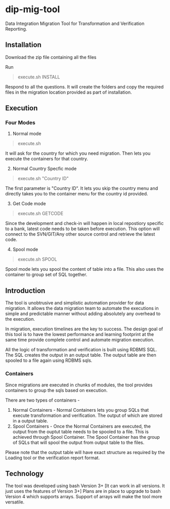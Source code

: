 # dip-mig-tool
Data Integration Migration Tool for Transformation and Verification Reporting.

## Installation
Download the zip file containing all the files

Run 
>execute.sh INSTALL

Respond to all the questions. It will create the folders and copy the required files in the migration location provided as part of installation.


## Execution

### Four Modes

1) Normal mode

>execute.sh

It will ask for the country for which you need migration. Then lets you execute the containers for that country.

2) Normal Country Specfic mode

>execute.sh "Country ID"

The first parameter is "Country ID". It lets you skip the country menu and directly takes you to the container menu for the country id provided.
  
3) Get Code mode
 
>execute.sh GETCODE
 
Since the development and check-in will happen in local repostiory specific to a bank, latest code needs to be taken before execution. This option will connect to the SVN/GIT/Any other source control and retrieve the latest code.

4) Spool mode

>execute.sh SPOOL

Spool mode lets you spool the content of table into a file. This also uses the container to group set of SQL together.



## Introduction
The tool is unobtrusive and simplistic automation provider for data migration. It allows the data migration team to automate the executions in simple and predictable manner without adding absolutely any overhead to the execution.

In migration, execution timelines are the key to success. The design goal of this tool is to have the lowest performance and learning footprint at the same time provide complete control and automate migration execution.

All the logic of transformation and verification is built using RDBMS SQL. The SQL creates the output in an output table.
The output table are then spooled to a file again using RDBMS sqls.

### Containers
Since migrations are executed in chunks of modules, the tool provides containers to group the sqls based on execution.

There are two types of containers - 
1) Normal Containers - Normal Containers lets you group SQLs that execute transformation and verification. The output of which are stored in a output table.
2) Spool Containers - Once the Normal Containers are executed, the output from the ouptut table needs to be spooled to a file. This is achieved through Spool Container. The Spool Container has the group of SQLs that will spool the output from output table to the files.

Please note that the output table will have exact structure as required by the Loading tool or the verification report format.

## Technology
The tool was developed using bash Version 3+ [It can work in all versions. It just uses the features of Version 3+]
Plans are in place to upgrade to bash Version 4 which supports arrays. Support of arrays will make the tool more versatile.
